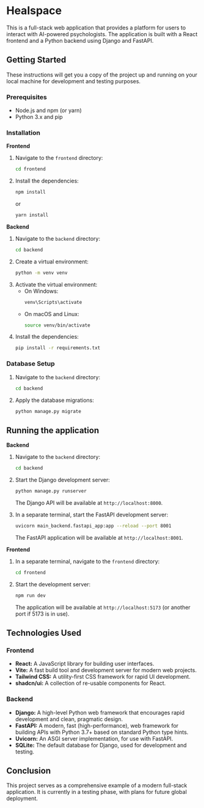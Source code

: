 # Healspace

This is a full-stack web application that provides a platform for users to interact with AI-powered psychologists. The application is built with a React frontend and a Python backend using Django and FastAPI.

## Getting Started

These instructions will get you a copy of the project up and running on your local machine for development and testing purposes.

### Prerequisites

- Node.js and npm (or yarn)
- Python 3.x and pip

### Installation

**Frontend**

1.  Navigate to the `frontend` directory:
    ```sh
    cd frontend
    ```
2.  Install the dependencies:
    ```sh
    npm install
    ```
    or
    ```sh
    yarn install
    ```

**Backend**

1.  Navigate to the `backend` directory:
    ```sh
    cd backend
    ```
2.  Create a virtual environment:
    ```sh
    python -m venv venv
    ```
3.  Activate the virtual environment:
    -   On Windows:
        ```sh
        venv\Scripts\activate
        ```
    -   On macOS and Linux:
        ```sh
        source venv/bin/activate
        ```
4.  Install the dependencies:
    ```sh
    pip install -r requirements.txt
    ```

### Database Setup

1.  Navigate to the `backend` directory:
    ```sh
    cd backend
    ```
2.  Apply the database migrations:
    ```sh
    python manage.py migrate
    ```

## Running the application

**Backend**

1.  Navigate to the `backend` directory:
    ```sh
    cd backend
    ```
2.  Start the Django development server:
    ```sh
    python manage.py runserver
    ```
    The Django API will be available at `http://localhost:8000`.

3.  In a separate terminal, start the FastAPI development server:
    ```sh
    uvicorn main_backend.fastapi_app:app --reload --port 8001
    ```
    The FastAPI application will be available at `http://localhost:8001`.

**Frontend**

1.  In a separate terminal, navigate to the `frontend` directory:
    ```sh
    cd frontend
    ```
2.  Start the development server:
    ```sh
    npm run dev
    ```
    The application will be available at `http://localhost:5173` (or another port if 5173 is in use).

## Technologies Used

### Frontend

-   **React:** A JavaScript library for building user interfaces.
-   **Vite:** A fast build tool and development server for modern web projects.
-   **Tailwind CSS:** A utility-first CSS framework for rapid UI development.
-   **shadcn/ui:** A collection of re-usable components for React.

### Backend

-   **Django:** A high-level Python web framework that encourages rapid development and clean, pragmatic design.
-   **FastAPI:** A modern, fast (high-performance), web framework for building APIs with Python 3.7+ based on standard Python type hints.
-   **Uvicorn:** An ASGI server implementation, for use with FastAPI.
-   **SQLite:** The default database for Django, used for development and testing.

## Conclusion

This project serves as a comprehensive example of a modern full-stack application. It is currently in a testing phase, with plans for future global deployment.
